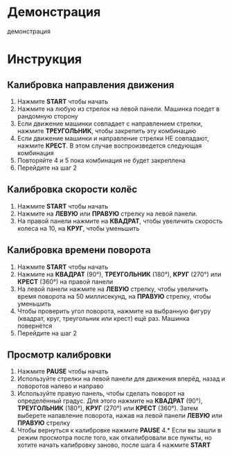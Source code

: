 # Демонстрация
демонстрация

# Инструкция
## Калибровка направления движения
1. Нажмите **START** чтобы начать
2. Нажмите на любую из стрелок на левой панели. Машинка поедет в рандомную сторону
3. Если движение машинки совпадает с направлением стрелки, нажмите **ТРЕУГОЛЬНИК**, чтобы закрепить эту комбинацию
4. Если движение машинки и направление стрелки НЕ совпадают, нажмите **КРЕСТ**. В этом случае воспроизведется следующая комбинация
5. Повторяйте 4 и 5 пока комбинация не будет закреплена
6. Перейдите на шаг 2

## Калибровка скорости колёс
1. Нажмите **START** чтобы начать
2. Нажмите на **ЛЕВУЮ** или **ПРАВУЮ** стрелку на левой панели.
3. На правой панели нажмите на **КВАДРАТ**, чтобы увеличить скорость колеса на 10, на **КРУГ**, чтобы уменьшить

## Калибровка времени поворота
1. Нажмите **START** чтобы начать
2. Нажмите на **КВАДРАТ** (90°), **ТРЕУГОЛЬНИК** (180°), **КРУГ** (270°) или **КРЕСТ** (360°) на правой панели
3. На левой панели нажмите на **ЛЕВУЮ** стрелку, чтобы увеличить время поворота на 50 миллисекунд, на **ПРАВУЮ** стрелку, чтобы уменьшить
4. Чтобы проверить угол поворота, нажмите на выбранную фигуру (квадрат, круг, треугольник или крест) ещё раз. Машинка повернётся
5. Перейдите на шаг 2

## Просмотр калибровки
1. Нажмите **PAUSE** чтобы начать
2. Используйте стрелки на левой панели для движения вперёд, назад и поворотов налево и направо
3. Используйте правую панель, чтобы сделать поворот на определённый градус. Для этого нажмите на **КВАДРАТ** (90°), **ТРЕУГОЛЬНИК** (180°), **КРУГ** (270°) или **КРЕСТ** (360°). Затем выберете напавление поворота, нажав на левой панели **ЛЕВУЮ** или **ПРАВУЮ** стрелку
4. Чтобы вернуться к калибровке нажмите **PAUSE**
4.* Если вы зашли в режим просмотра после того, как откалибровали все пункты, но хотите начать калибровку заново, после шага 4 нажмите **START**
